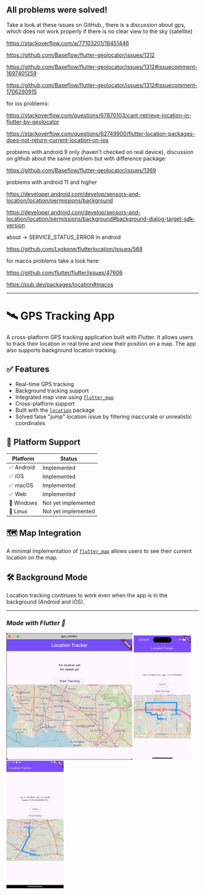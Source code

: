 ## All problems were solved!


Take a look at these issues on GitHub., 
there is a discussion about gps, which does not work properly if there is no clear view to the sky (satellite)


https://stackoverflow.com/a/77103201/18451446

https://github.com/Baseflow/flutter-geolocator/issues/1312

https://github.com/Baseflow/flutter-geolocator/issues/1312#issuecomment-1697401259

https://github.com/Baseflow/flutter-geolocator/issues/1312#issuecomment-1706290915


for ios problems:

https://stackoverflow.com/questions/67870103/cant-retrieve-location-in-flutter-by-geolocator

https://stackoverflow.com/questions/62749900/flutter-location-packages-does-not-return-current-location-on-ios

problems with android 9 only (haven't checked on real device), discussion on github about the same 
problem but with difference package:

https://github.com/Baseflow/flutter-geolocator/issues/1369


problems with android 11 and higher

https://developer.android.com/develop/sensors-and-location/location/permissions/background

https://developer.android.com/develop/sensors-and-location/location/permissions/background#background-dialog-target-sdk-version


about -> SERVICE_STATUS_ERROR in android

https://github.com/Lyokone/flutterlocation/issues/568


for macos problems take a look here:

https://github.com/flutter/flutter/issues/47606

https://pub.dev/packages/location#macos

-------------------------------------
# 🛰️ GPS Tracking App

A cross-platform GPS tracking application built with Flutter. It allows users to track their location in real time and view their position on a map. The app also supports background location tracking.

## ✅ Features

- Real-time GPS tracking
- Background tracking support
- Integrated map view using [`flutter_map`](https://pub.dev/packages/flutter_map)
- Cross-platform support
- Built with the [`location`](https://pub.dev/packages/location) package
- Solved false "jump" location issue by filtering inaccurate or unrealistic coordinates

## 📱 Platform Support

| Platform | Status      |
|----------|-------------|
| ✅ Android | Implemented |
| ✅ iOS     | Implemented |
| ✅ macOS   | Implemented |
| ✅ Web     | Implemented |
| 🚫 Windows | Not yet implemented |
| 🚫 Linux   | Not yet implemented |

## 🗺️ Map Integration

A minimal implementation of [`flutter_map`](https://pub.dev/packages/flutter_map) allows users to see their current location on the map.

## 🛠️ Background Mode

Location tracking continues to work even when the app is in the background (Android and iOS).

---

### *Made with Flutter 💙*

<p align="left">
  <img src="https://raw.githubusercontent.com/sb-dor/gps_tracker/refs/heads/main/assets/readme_pics/macos.png" width="330" />
  <img src="https://raw.githubusercontent.com/sb-dor/gps_tracker/refs/heads/main/assets/readme_pics/ios_simulator_pic.png" width="150" />
  <img src="https://raw.githubusercontent.com/sb-dor/gps_tracker/refs/heads/main/assets/readme_pics/android_simulator.png" width="150" />
</p>
